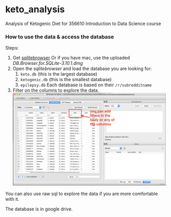 # keto_analysis
Analysis of Ketogenic Diet for 356610 Introduction to Data Science course

### How to use the data & access the database
Steps:
1. Get [sqlitebrowser](https://github.com/sqlitebrowser/sqlitebrowser/releases)
   Or if you have mac, use the uploaded *DB.Browser.for.SQLite-3.10.1.dmg*
2. Open the *sqlitebrowser* and load the database you are looking for:
    1. `keto.db` (this is the largest database)
    2. `ketogenic.db` (this is the smallest database)
    3. `epilepsy.db`
  Each database is based on their `/r/subredditname`
3. Filter on the columns to explore the data.
![explore data](https://github.com/eveafeline/keto_analysis/blob/master/assets/browse_data.png)

You can also use raw sql to explore the data if you are more comfortable with it.

The database is in google drive.

